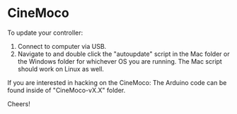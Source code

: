 CineMoco
========
To update your controller\:
1) Connect to computer via USB.
2) Navigate to and double click the "autoupdate" script in the Mac folder or 
the Windows folder for whichever OS you are running.  The Mac script should 
work on Linux as well.

If you are interested in hacking on the CineMoco\:
The Arduino code can be found inside of "CineMoco-vX.X" folder.

Cheers!
